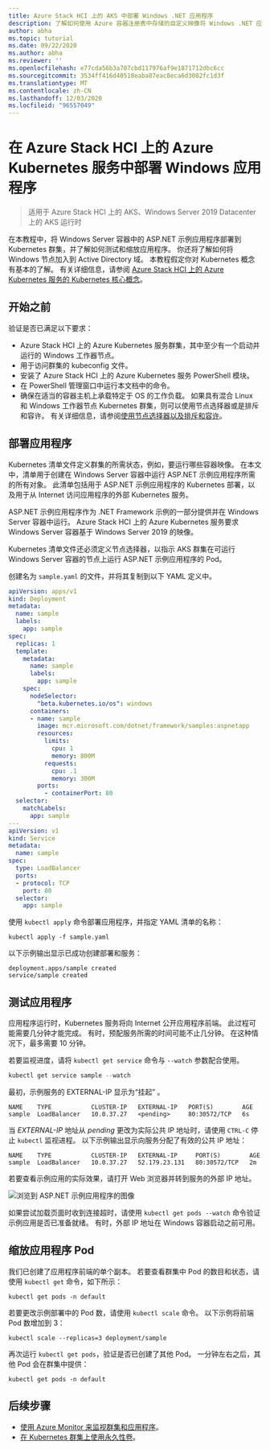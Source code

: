 ```yaml
---
title: Azure Stack HCI 上的 AKS 中部署 Windows .NET 应用程序
description: 了解如何使用 Azure 容器注册表中存储的自定义映像将 Windows .NET 应用程序部署到群集。
author: abha
ms.topic: tutorial
ms.date: 09/22/2020
ms.author: abha
ms.reviewer: ''
ms.openlocfilehash: e77cda56b3a707cbd117976af9e1871712dbc6cc
ms.sourcegitcommit: 3534ff416d40518eaba87eac8eca6d3082fc1d3f
ms.translationtype: MT
ms.contentlocale: zh-CN
ms.lasthandoff: 12/03/2020
ms.locfileid: "96557049"
---
```

# <a name="deploy-windows-applications-in-azure-kubernetes-service-on-azure-stack-hci"></a>在 Azure Stack HCI 上的 Azure Kubernetes 服务中部署 Windows 应用程序

> 适用于 Azure Stack HCI 上的 AKS、Windows Server 2019 Datacenter 上的 AKS 运行时

在本教程中，将 Windows Server 容器中的 ASP.NET 示例应用程序部署到 Kubernetes 群集，并了解如何测试和缩放应用程序。 你还将了解如何将 Windows 节点加入到 Active Directory 域。
本教程假定你对 Kubernetes 概念有基本的了解。 有关详细信息，请参阅 [Azure Stack HCI 上的 Azure Kubernetes 服务的 Kubernetes 核心概念](kubernetes-concepts.md)。

## <a name="before-you-begin"></a>开始之前

验证是否已满足以下要求：

* Azure Stack HCI 上的 Azure Kubernetes 服务群集，其中至少有一个启动并运行的 Windows 工作器节点。 
* 用于访问群集的 kubeconfig 文件。
* 安装了 Azure Stack HCI 上的 Azure Kubernetes 服务 PowerShell 模块。
* 在 PowerShell 管理窗口中运行本文档中的命令。
* 确保在适当的容器主机上承载特定于 OS 的工作负载。 如果具有混合 Linux 和 Windows 工作器节点 Kubernetes 群集，则可以使用节点选择器或是排斥和容许。 有关详细信息，请参阅[使用节点选择器以及排斥和容许](adapt-apps-mixed-os-clusters.md)。

## <a name="deploy-the-application"></a>部署应用程序

Kubernetes 清单文件定义群集的所需状态，例如，要运行哪些容器映像。 在本文中，清单用于创建在 Windows Server 容器中运行 ASP.NET 示例应用程序所需的所有对象。 此清单包括用于 ASP.NET 示例应用程序的 Kubernetes 部署，以及用于从 Internet 访问应用程序的外部 Kubernetes 服务。

ASP.NET 示例应用程序作为 .NET Framework 示例的一部分提供并在 Windows Server 容器中运行。 Azure Stack HCI 上的 Azure Kubernetes 服务要求 Windows Server 容器基于 Windows Server 2019 的映像。 

Kubernetes 清单文件还必须定义节点选择器，以指示 AKS 群集在可运行 Windows Server 容器的节点上运行 ASP.NET 示例应用程序的 Pod。

创建名为 `sample.yaml` 的文件，并将其复制到以下 YAML 定义中。 

```yaml
apiVersion: apps/v1
kind: Deployment
metadata:
  name: sample
  labels:
    app: sample
spec:
  replicas: 1
  template:
    metadata:
      name: sample
      labels:
        app: sample
    spec:
      nodeSelector:
        "beta.kubernetes.io/os": windows
      containers:
      - name: sample
        image: mcr.microsoft.com/dotnet/framework/samples:aspnetapp
        resources:
          limits:
            cpu: 1
            memory: 800M
          requests:
            cpu: .1
            memory: 300M
        ports:
          - containerPort: 80
  selector:
    matchLabels:
      app: sample
---
apiVersion: v1
kind: Service
metadata:
  name: sample
spec:
  type: LoadBalancer
  ports:
  - protocol: TCP
    port: 80
  selector:
    app: sample
```

使用 `kubectl apply` 命令部署应用程序，并指定 YAML 清单的名称：

```console
kubectl apply -f sample.yaml
```

以下示例输出显示已成功创建部署和服务：

```output
deployment.apps/sample created
service/sample created
```

## <a name="test-the-application"></a>测试应用程序

应用程序运行时，Kubernetes 服务将向 Internet 公开应用程序前端。 此过程可能需要几分钟才能完成。 有时，预配服务所需的时间可能不止几分钟。 在这种情况下，最多需要 10 分钟。

若要监视进度，请将 `kubectl get service` 命令与 `--watch` 参数配合使用。

```PowerShell
kubectl get service sample --watch
```

最初，示例服务的 EXTERNAL-IP 显示为“挂起”  。

```output
NAME    TYPE           CLUSTER-IP   EXTERNAL-IP   PORT(S)        AGE
sample  LoadBalancer   10.0.37.27   <pending>     80:30572/TCP   6s
```

当 *EXTERNAL-IP* 地址从 *pending* 更改为实际公共 IP 地址时，请使用 `CTRL-C` 停止 `kubectl` 监视进程。 以下示例输出显示向服务分配了有效的公共 IP 地址：

```output
NAME    TYPE           CLUSTER-IP   EXTERNAL-IP     PORT(S)        AGE
sample  LoadBalancer   10.0.37.27   52.179.23.131   80:30572/TCP   2m
```

若要查看示例应用的实际效果，请打开 Web 浏览器并转到服务的外部 IP 地址。

![浏览到 ASP.NET 示例应用程序的图像](media/deploy-windows-application/asp-net-sample-app.png)

如果尝试加载页面时收到连接超时，请使用 `kubectl get pods --watch` 命令验证示例应用是否已准备就绪。 有时，外部 IP 地址在 Windows 容器启动之前可用。

## <a name="scale-application-pods"></a>缩放应用程序 Pod

我们已创建了应用程序前端的单个副本。 若要查看群集中 Pod 的数目和状态，请使用 `kubectl get` 命令，如下所示：

```console
kubectl get pods -n default
```

若要更改示例部署中的 Pod 数，请使用 `kubectl scale` 命令。 以下示例将前端 Pod 数增加到 3：

```console
kubectl scale --replicas=3 deployment/sample
```

再次运行 `kubectl get pods`，验证是否已创建了其他 Pod。 一分钟左右之后，其他 Pod 会在群集中提供：

```console
kubectl get pods -n default
```

## <a name="next-steps"></a>后续步骤

* [使用 Azure Monitor 来监视群集和应用程序](/azure/azure-monitor/insights/container-insights-enable-arc-enabled-clusters)。
* [在 Kubernetes 群集上使用永久性卷](persistent-volume.md)。
